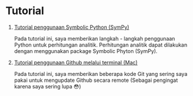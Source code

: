 # Tutorial

1.  [Tutorial penggunaan Symbolic Python (SymPy)](https://ukhtary30.github.io/sympy.html)

    Pada tutorial ini, saya memberikan langkah - langkah penggunaan Python untuk perhitungan analitik. Perhitungan analitik dapat dilakukan dengan menggunakan package Symbolic Phyton (SymPy).

2.  [Tutorial penggunaan Github melalui terminal (Mac)](https://ukhtary30.github.io/git.html)

    Pada tutorial ini, saya memberikan beberapa kode Git yang sering saya pakai untuk mengupdate Github secara remote (Sebagai pengingat karena saya sering lupa :flushed:)

